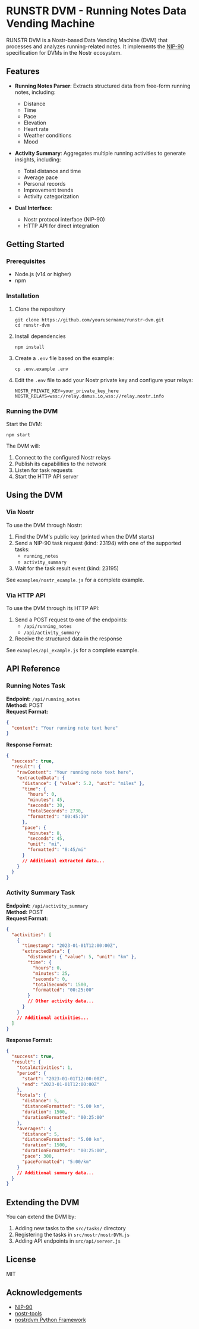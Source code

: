 # RUNSTR DVM - Running Notes Data Vending Machine

RUNSTR DVM is a Nostr-based Data Vending Machine (DVM) that processes and analyzes running-related notes. It implements the [NIP-90](https://github.com/nostr-protocol/nips/blob/master/90.md) specification for DVMs in the Nostr ecosystem.

## Features

- **Running Notes Parser**: Extracts structured data from free-form running notes, including:
  - Distance
  - Time
  - Pace
  - Elevation
  - Heart rate
  - Weather conditions
  - Mood
  
- **Activity Summary**: Aggregates multiple running activities to generate insights, including:
  - Total distance and time
  - Average pace
  - Personal records
  - Improvement trends
  - Activity categorization

- **Dual Interface**:
  - Nostr protocol interface (NIP-90)
  - HTTP API for direct integration

## Getting Started

### Prerequisites

- Node.js (v14 or higher)
- npm

### Installation

1. Clone the repository
   ```
   git clone https://github.com/yourusername/runstr-dvm.git
   cd runstr-dvm
   ```

2. Install dependencies
   ```
   npm install
   ```

3. Create a `.env` file based on the example:
   ```
   cp .env.example .env
   ```

4. Edit the `.env` file to add your Nostr private key and configure your relays:
   ```
   NOSTR_PRIVATE_KEY=your_private_key_here
   NOSTR_RELAYS=wss://relay.damus.io,wss://relay.nostr.info
   ```

### Running the DVM

Start the DVM:
```
npm start
```

The DVM will:
1. Connect to the configured Nostr relays
2. Publish its capabilities to the network
3. Listen for task requests
4. Start the HTTP API server

## Using the DVM

### Via Nostr

To use the DVM through Nostr:

1. Find the DVM's public key (printed when the DVM starts)
2. Send a NIP-90 task request (kind: 23194) with one of the supported tasks:
   - `running_notes`
   - `activity_summary`
3. Wait for the task result event (kind: 23195)

See `examples/nostr_example.js` for a complete example.

### Via HTTP API

To use the DVM through its HTTP API:

1. Send a POST request to one of the endpoints:
   - `/api/running_notes`
   - `/api/activity_summary`
2. Receive the structured data in the response

See `examples/api_example.js` for a complete example.

## API Reference

### Running Notes Task

**Endpoint:** `/api/running_notes`  
**Method:** POST  
**Request Format:**
```json
{
  "content": "Your running note text here"
}
```

**Response Format:**
```json
{
  "success": true,
  "result": {
    "rawContent": "Your running note text here",
    "extractedData": {
      "distance": { "value": 5.2, "unit": "miles" },
      "time": { 
        "hours": 0, 
        "minutes": 45, 
        "seconds": 30, 
        "totalSeconds": 2730,
        "formatted": "00:45:30"
      },
      "pace": {
        "minutes": 8,
        "seconds": 45,
        "unit": "mi",
        "formatted": "8:45/mi"
      }
      // Additional extracted data...
    }
  }
}
```

### Activity Summary Task

**Endpoint:** `/api/activity_summary`  
**Method:** POST  
**Request Format:**
```json
{
  "activities": [
    {
      "timestamp": "2023-01-01T12:00:00Z",
      "extractedData": {
        "distance": { "value": 5, "unit": "km" },
        "time": { 
          "hours": 0, 
          "minutes": 25, 
          "seconds": 0, 
          "totalSeconds": 1500,
          "formatted": "00:25:00"
        }
        // Other activity data...
      }
    }
    // Additional activities...
  ]
}
```

**Response Format:**
```json
{
  "success": true,
  "result": {
    "totalActivities": 1,
    "period": {
      "start": "2023-01-01T12:00:00Z",
      "end": "2023-01-01T12:00:00Z"
    },
    "totals": {
      "distance": 5,
      "distanceFormatted": "5.00 km",
      "duration": 1500,
      "durationFormatted": "00:25:00"
    },
    "averages": {
      "distance": 5,
      "distanceFormatted": "5.00 km",
      "duration": 1500,
      "durationFormatted": "00:25:00",
      "pace": 300,
      "paceFormatted": "5:00/km"
    }
    // Additional summary data...
  }
}
```

## Extending the DVM

You can extend the DVM by:

1. Adding new tasks to the `src/tasks/` directory
2. Registering the tasks in `src/nostr/nostrDVM.js`
3. Adding API endpoints in `src/api/server.js`

## License

MIT

## Acknowledgements

- [NIP-90](https://github.com/nostr-protocol/nips/blob/master/90.md)
- [nostr-tools](https://github.com/nbd-wtf/nostr-tools)
- [nostrdvm Python Framework](https://github.com/believethehype/nostrdvm) 